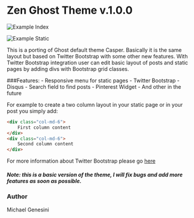 Zen Ghost Theme v.1.0.0
==================================

![Example Index](https://copy.com/SuRDJcsm2vxStFaZ)

![Example Static](https://copy.com/7D2WTg7BkGP4k24Y)

This is a porting of Ghost default theme Casper. Basically it is the same layout but based on Twitter Bootstrap with some other new features.
With Twitter Bootstrap integration user can edit basic layout of posts and static pages by adding divs with Bootstrap grid classes.

###Features:
	- Responsive menu for static pages
	- Twitter Bootstrap
	- Disqus
	- Search field to find posts
	- Pinterest Widget
	- And other in the future

For example to create a two column layout in your static page or in your post you simply add:
```html
<div class="col-md-6">
	First column content
</div>
<div class="col-md-6">
	Second column content
</div>
```

For more information about Twitter Bootstrap please go [here](http://getbootstrap.com/)

##### Note: this is a basic version of the theme, I will fix bugs and add more features as soon as possible.

### Author
Michael Genesini 
